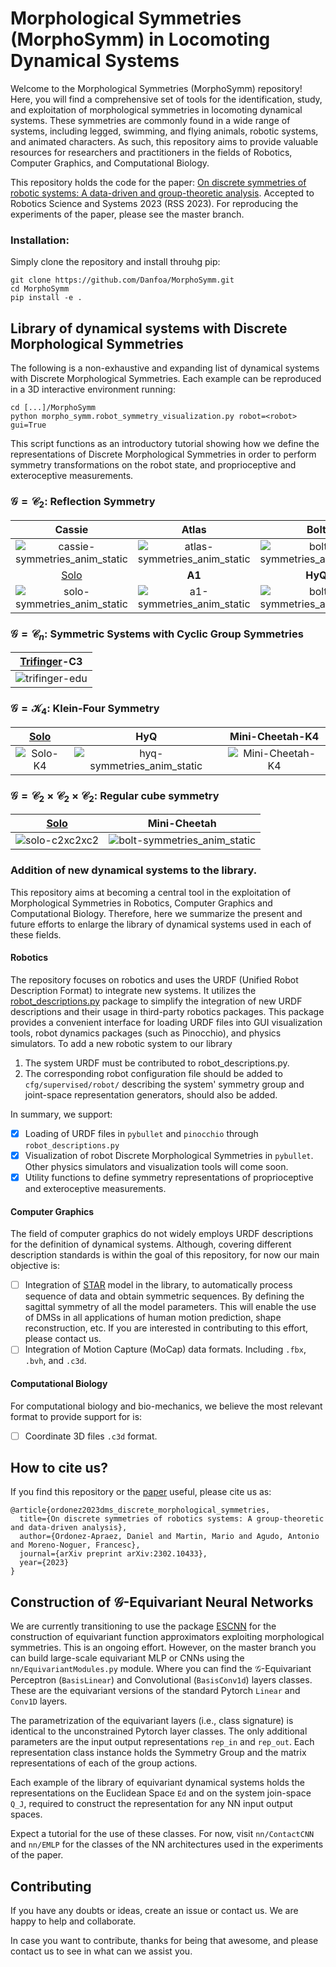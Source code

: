 # Morphological Symmetries (MorphoSymm) in Locomoting Dynamical Systems


Welcome to the Morphological Symmetries (MorphoSymm) repository! Here, you will find a comprehensive set of tools for the identification, study, and exploitation of morphological symmetries in locomoting dynamical systems. These symmetries are commonly found in a wide range of systems, including legged, swimming, and flying animals, robotic systems, and animated characters. As such, this repository aims to provide valuable resources for researchers and practitioners in the fields of Robotics, Computer Graphics, and Computational Biology.



This repository holds the code for the paper: [On discrete symmetries of robotic systems: A data-driven and group-theoretic analysis](https://scholar.google.it/scholar?q=on+discrete+symmetries+of+robotic+systems:+a+data-driven+and+group-theoretic+analysis&hl=en&as_sdt=0&as_vis=1&oi=scholart). 
Accepted to Robotics Science and Systems 2023 (RSS 2023). For reproducing the experiments of the paper, please see the master branch.
### Installation:
Simply clone the repository and install throuhg pip:
```
git clone https://github.com/Danfoa/MorphoSymm.git
cd MorphoSymm
pip install -e .
```
## Library of dynamical systems with Discrete Morphological Symmetries 
The following is a non-exhaustive and expanding list of dynamical systems with Discrete Morphological Symmetries. Each example can be
reproduced in a 3D interactive environment running:
```
cd [...]/MorphoSymm
python morpho_symm.robot_symmetry_visualization.py robot=<robot> gui=True 
```
This script functions as an introductory tutorial showing how we define the representations of Discrete Morphological Symmetries in order to perform symmetry transformations on the robot state, and proprioceptive and exteroceptive measurements.
### $\mathcal{G}=\mathcal{C}_2$: Reflection Symmetry
|                                         Cassie                                          |                                                                Atlas   	                                                                |                                      Bolt   	                                       |                                                                                    Baxter 	                                                                                     |   
|:---------------------------------------------------------------------------------------:|:---------------------------------------------------------------------------------------------------------------------------------------:|:-----------------------------------------------------------------------------------:|:-------------------------------------------------------------------------------------------------------------------------------------------------------------------------------:|
| ![cassie-symmetries_anim_static](paper/animations/cassie-C2-symmetries_anim_static.gif) | 	 ![atlas-symmetries_anim_static](https://user-images.githubusercontent.com/8356912/200183197-94242c57-bd9d-41cb-8a0b-509dceef5cb9.gif) | ![bolt-symmetries_anim_static](paper/animations/bolt-C2-symmetries_anim_static.gif) |                                             ![baxter-symmetries_anim_static](paper/animations/baxter-C2-symmetries_anim_static.gif)                                             | 	        
 |      [Solo](https://open-dynamic-robot-initiative.github.io/)  	                	       |                                                               **A1**   	                                                                |                                     **HyQ**  	                                      |                                                                                  Mini-Cheetah	                                                                                  |   
|   ![solo-symmetries_anim_static](paper/animations/solo-C2-symmetries_anim_static.gif)   |                             ![a1-symmetries_anim_static](paper/animations/a1-C2-symmetries_anim_static.gif)                             | ![bolt-symmetries_anim_static](paper/animations/hyq-C2-symmetries_anim_static.gif)  |                                           ![bolt-symmetries_anim_static](paper/animations/mini_cheetah-C2-symmetries_anim_static.gif)                                           |

### $\mathcal{G}=\mathcal{C}_n$: Symmetric Systems with Cyclic Group Symmetries 
|       [Trifinger](https://sites.google.com/view/trifinger/home-page)-C3 	       |   
|:-------------------------------------------------------------------------------:|
| 	![trifinger-edu](paper/animations/trifinger_edu-C3-symmetries_anim_static.gif) | 	        

### $\mathcal{G}=\mathcal{K}_4$: Klein-Four Symmetry
| [Solo](https://open-dynamic-robot-initiative.github.io/)|                                          HyQ 	                                          |                                      Mini-Cheetah-K4                                       |
|:---------------------------------------------------------------------------------------------------------------:|:---------------------------------------------------------------------------------------:|:------------------------------------------------------------------------------------------:|
|                      	![Solo-K4](paper/animations/solo-Klein4-symmetries_anim_static.gif)                       | 	 ![hyq-symmetries_anim_static](paper/animations/hyq-Klein4-symmetries_anim_static.gif) | 	      ![Mini-Cheetah-K4](paper/animations/mini_cheetah-Klein4-symmetries_anim_static.gif) |  

### $\mathcal{G}=\mathcal{C}_2\times\mathcal{C}_2\times\mathcal{C}_2$: Regular cube symmetry 
|                              [Solo](https://open-dynamic-robot-initiative.github.io/) 	                              |                                         Mini-Cheetah                                          |
|:--------------------------------------------------------------------------------------------------------------------:|:---------------------------------------------------------------------------------------------:|
|                     	![solo-c2xc2xc2](paper/animations/solo-C2xC2xC2-symmetries_anim_static.gif)                     | 	   ![bolt-symmetries_anim_static](paper/animations/mini_cheetah-C2xC2xC2-symmetries_anim_static.gif) |      

### Addition of new dynamical systems to the library.

This repository aims at becoming a central tool in the exploitation of Morphological Symmetries in Robotics, Computer Graphics and Computational Biology.
Therefore, here we summarize the present and future efforts to enlarge the library of dynamical systems used in each of these fields.

#### Robotics
The repository focuses on robotics and uses the URDF (Unified Robot Description Format) to integrate new systems. 
It utilizes the [robot_descriptions.py](https://github.com/robot-descriptions/robot_descriptions.py) package to simplify the integration of new URDF descriptions and their usage in 
third-party robotics packages. This package provides a convenient interface for loading URDF files into GUI 
visualization tools, robot dynamics packages (such as Pinocchio), and physics simulators. To add a new robotic system to our library
1. The system URDF must be contributed to robot_descriptions.py.
2. The corresponding robot configuration file should be added to `cfg/supervised/robot/` describing the system' symmetry group and joint-space representation generators, should also be added.

In summary, we support:

- [x] Loading of URDF files in `pybullet` and `pinocchio` through `robot_descriptions.py` 
- [x] Visualization of robot Discrete Morphological Symmetries in `pybullet`. Other physics simulators and visualization tools will come soon. 
- [x] Utility functions to define symmetry representations of proprioceptive and exteroceptive measurements.

#### Computer Graphics

The field of computer graphics do not widely employs URDF descriptions for the definition of dynamical systems. Although, covering different description standards is within the goal of this repository, 
for now our main objective is:

- [ ] Integration of [STAR](https://star.is.tue.mpg.de/) model in the library, to automatically process sequence of data and obtain symmetric sequences. 
By defining the sagittal symmetry of all the model parameters. This will enable the use of DMSs in all applications of human motion prediction, shape reconstruction, etc. 
If you are interested in contributing to this effort, please contact us.
- [ ] Integration of Motion Capture (MoCap) data formats. Including `.fbx`, `.bvh`, and `.c3d`. 

#### Computational Biology

For computational biology and bio-mechanics, we believe the most relevant format to provide support for is:
- [ ] Coordinate 3D files `.c3d` format. 

## How to cite us?
If you find this repository or the [paper](https://scholar.google.it/scholar?q=on+discrete+symmetries+of+robotic+systems:+a+data-driven+and+group-theoretic+analysis&hl=en&as_sdt=0&as_vis=1&oi=scholart) useful, please cite us as:
```
@article{ordonez2023dms_discrete_morphological_symmetries,
  title={On discrete symmetries of robotics systems: A group-theoretic and data-driven analysis},
  author={Ordonez-Apraez, Daniel and Martin, Mario and Agudo, Antonio and Moreno-Noguer, Francesc},
  journal={arXiv preprint arXiv:2302.10433},
  year={2023}
}
```

## Construction of $\mathcal{G}$-Equivariant Neural Networks

We are currently transitioning to use the package [ESCNN](https://github.com/QUVA-Lab/escnn) for the construction of 
equivariant function approximators exploiting morphological symmetries. This is an ongoing effort. However, on the master branch 
you can build large-scale equivariant MLP or CNNs using the `nn/EquivariantModules.py` module. Where you can find the $\mathcal{G}$-Equivariant Perceptron (`BasisLinear`) and Convolutional (`BasisConv1d`) layers classes. 
These are the equivariant versions of the standard Pytorch `Linear` and `Conv1D` layers. 

The parametrization of the equivariant layers (i.e., class signature) is identical to the unconstrained Pytorch layer classes.
The only additional parameters are the input output representations `rep_in` and `rep_out`. 
Each representation class instance holds the Symmetry Group and the matrix representations of each of the group actions.

Each example of the library of equivariant dynamical systems holds the representations on the Euclidean Space `Ed` and 
on the system join-space `Q_J`, required to construct the representation for any NN input output spaces.

Expect a tutorial for the use of these classes. For now, visit `nn/ContactCNN` and `nn/EMLP` for the classes of the 
NN architectures used in the experiments of the paper.

## Contributing

If you have any doubts or ideas, create an issue or contact us. We are happy to help and collaborate.

In case you want to contribute, thanks for being that awesome, and please contact us to see in what can we assist you. 